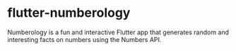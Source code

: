 # flutter-numberology
Numberology is a fun and interactive Flutter app that generates random and interesting facts on numbers using the Numbers API.
